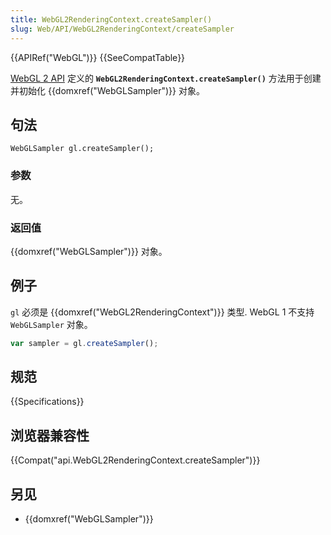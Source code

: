 ```yaml
---
title: WebGL2RenderingContext.createSampler()
slug: Web/API/WebGL2RenderingContext/createSampler
---
```

{{APIRef("WebGL")}} {{SeeCompatTable}}

[WebGL 2 API](/zh-CN/docs/Web/API/WebGL_API) 定义的 **`WebGL2RenderingContext.createSampler()`** 方法用于创建并初始化 {{domxref("WebGLSampler")}} 对象。

## 句法

```plain
WebGLSampler gl.createSampler();
```

### 参数

无。

### 返回值

{{domxref("WebGLSampler")}} 对象。

## 例子

`gl` 必须是 {{domxref("WebGL2RenderingContext")}} 类型. WebGL 1 不支持 `WebGLSampler` 对象。

```js
var sampler = gl.createSampler();
```

## 规范

{{Specifications}}

## 浏览器兼容性

{{Compat("api.WebGL2RenderingContext.createSampler")}}

## 另见

- {{domxref("WebGLSampler")}}

